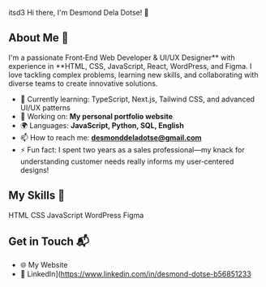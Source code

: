 itsd3
 Hi there, I'm Desmond Dela Dotse! 👋  

## About Me 🚀

I'm a passionate Front‑End Web Developer & UI/UX Designer** with experience in **HTML, CSS, JavaScript, React, WordPress, and Figma. I love tackling complex problems, learning new skills, and collaborating with diverse teams to create innovative solutions.

- 🌱 Currently learning: TypeScript, Next.js, Tailwind CSS, and advanced UI/UX patterns
- 🔭 Working on: **My personal portfolio website**  
- 🌍 Languages: **JavaScript, Python, SQL, English**  
- 📫 How to reach me: **desmonddeladotse@gmail.com**  
- ⚡ Fun fact: I spent two years as a sales professional—my knack for understanding customer needs really informs my user‑centered designs!

## My Skills 🧠 
HTML 
CSS
JavaScript 
WordPress 
Figma




## Get in Touch 📬

- 🌐 My Website 
- 💼 LinkedIn](https://www.linkedin.com/in/desmond-dotse-b56851233
 

